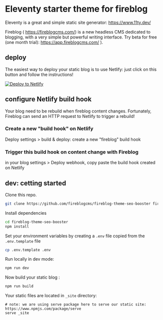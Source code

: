 # Eleventy starter theme for fireblog

Eleventy is a great and simple static site generator: https://www.11ty.dev/

Fireblog ( https://fireblogcms.com/) is a new headless CMS dedicated to blogging, with a very simple but powerful writing interface. Try beta for free (one month trial): https://app.fireblogcms.com/ ).

## deploy

The easiest way to deploy your static blog is to use Netlify: just click on this button and follow the instructions!

<a href='https://app.netlify.com/start/deploy?repository=https://github.com/fireblogcms/fireblog-theme-seo-booster#FIREBLOG_GRAPHQL_ENDPOINT=https://api.fireblogcms.com/graphql/blogset/5f5f73057ac2640018cb0fc7&BLOG_ID=5e0cc6b2c96420000444d376&SITE_URL=https://yoursite.netlify.app'>
<img src="https://www.netlify.com/img/deploy/button.svg" alt="Deploy to Netlify">
</a>

## configure Netlify build hook

Your blog need to be rebuild when fireblog content changes. Fortunately, Fireblog can send an HTTP request to Netlify to trigger a rebuild!

### Create a new "build hook" on Netlify

Deploy settings > build & deploy: create a new "fireblog" build hook

### Trigger this build hook on content change with Fireblog

in your blog settings > Deploy webhook, copy paste the build hook created on Netlify

## dev: cetting started

Clone this repo.

```sh
git clone https://github.com/fireblogcms/fireblog-theme-seo-booster fireblog
```

Install dependencies

```sh
cd fireblog-theme-seo-booster
npm install
```

Set your environment variables by creating a `.env` file copied from the `.env.template` file

```sh
cp .env.template .env
```

Run locally in dev mode:

```sh
npm run dev
```

Now build your static blog :

```sh
npm run build
```

Your static files are located in `_site` directory:

```
# note: we are using serve package here to serve our static site: https://www.npmjs.com/package/serve
serve _site
```
